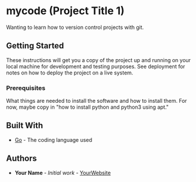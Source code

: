 # mycode (Project Title 1)

Wanting to learn how to version control projects with git.

## Getting Started

These instructions will get you a copy of the project up and running on your local machine
for development and testing purposes. See deployment for notes on how to deploy the project
on a live system.

### Prerequisites

What things are needed to install the software and how to install them. For now, maybe copy in
"how to install python and python3 using apt."

## Built With

* [Go](https://www.python.org/) - The coding language used

## Authors

* **Your Name** - *Initial work* - [YourWebsite](https://example.com/)
